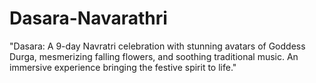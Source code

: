 # Dasara-Navarathri
"Dasara: A 9-day Navratri celebration with stunning avatars of Goddess Durga, mesmerizing falling flowers, and soothing traditional music. An immersive experience bringing the festive spirit to life."
